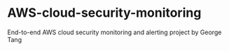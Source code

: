 # AWS-cloud-security-monitoring
End-to-end AWS cloud security monitoring and alerting project by George Tang
